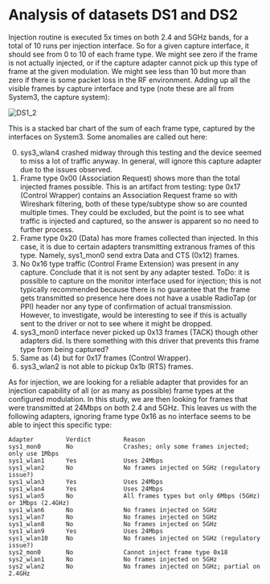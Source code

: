 # Analysis of datasets DS1 and DS2

Injection routine is executed 5x times on both 2.4 and 5GHz bands, for a total of 10 runs per injection interface.  So for a given capture interface, it should see from 0 to 10 of each frame type.  We might see zero if the frame is not actually injected, or if the capture adapter cannot pick up this type of frame at the given modulation.  We might see less than 10 but more than zero if there is some packet loss in the RF environment.  Adding up all the visible frames by capture interface and type (note these are all from System3, the capture system):

![DS1_2](https://user-images.githubusercontent.com/70328008/203403931-34a4e74c-06a1-4b2b-a796-9421398ebc13.png)

This is a stacked bar chart of the sum of each frame type, captured by the interfaces on System3.  Some anomalies are called out here:

0. sys3_wlan4 crashed midway through this testing and the device seemed to miss a lot of traffic anyway.  In general, will ignore this capture adapter due to the issues observed.
1. Frame type 0x00 (Association Request) shows more than the total injected frames possible.  This is an artifact from testing: type 0x17 (Control Wrapper) contains an Association Request frame so with Wireshark filtering, both of these type/subtype show so are counted multiple times.  They could be excluded, but the point is to see what traffic is injected and captured, so the answer is apparent so no need to further process.
2. Frame type 0x20 (Data) has more frames collected than injected.  In this case, it is due to certain adapters transmitting extranous frames of this type.  Namely, sys1_mon0 send extra Data and CTS (0x12) frames.
3. No 0x16 type traffic (Control Frame Extension) was present in any capture.  Conclude that it is not sent by any adapter tested.  ToDo: it is possible to capture on the monitor interface used for injection; this is not typically recommended because there is no guarantee that the frame gets transmitted so presence here does not have a usable RadioTap (or PPI) header nor any type of confirmation of actual transmission.  However, to investigate, would be interesting to see if this is actually sent to the driver or not to see where it might be dropped.
4. sys3_mon0 interface never picked up 0x13 frames (TACK) though other adapters did.  Is there something with this driver that prevents this frame type from being captured?
5. Same as (4) but for 0x17 frames (Control Wrapper).
6. sys3_wlan2 is not able to pickup 0x1b (RTS) frames.

As for injection, we are looking for a reliable adapter that provides for an injection capability of all (or as many as possible) frame types at the configured modulation.  In this study, we are then looking for frames that were transmitted at 24Mbps on both 2.4 and 5GHz.  This leaves us with the following adapters, ignoring frame type 0x16 as no interface seems to be able to inject this specific type:

```
Adapter         Verdict         Reason
sys1_mon0       No              Crashes; only some frames injected; only use 1Mbps
sys1_wlan1      Yes             Uses 24Mbps
sys1_wlan2      No              No frames injected on 5GHz (regulatory issue?)
sys1_wlan3      Yes             Uses 24Mbps
sys1_wlan4      Yes             Uses 24Mbps
sys1_wlan5      No              All frames types but only 6Mbps (5GHz) or 1Mbps (2.4GHz)
sys1_wlan6      No              No frames injected on 5GHz
sys1_wlan7      No              No frames injected on 5GHz
sys1_wlan8      No              No frames injected on 5GHz
sys1_wlan9      Yes             Uses 24Mbps
sys1_wlan10     No              No frames injected on 5GHz (regulatory issue?)
sys2_mon0       No              Cannot inject frame type 0x18
sys2_wlan1      No              No frames injected on 5GHz
sys2_wlan2      No              No frames injected on 5GHz; partial on 2.4GHz
```
